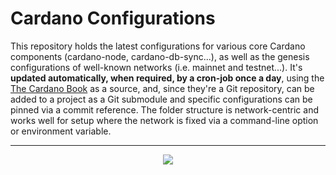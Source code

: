 # Cardano Configurations

This repository holds the latest configurations for various core Cardano components (cardano-node, cardano-db-sync...), as well as the genesis configurations of well-known networks (i.e. mainnet and testnet...). It's **updated automatically, when required, by a cron-job once a day**, using the [The Cardano Book](https://book.play.dev.cardano.org/environments.html) as a source, and, since they're a Git repository, can be added to a project as a Git submodule and specific configurations can be pinned via a commit reference. The folder structure is network-centric and works well for setup where the network is fixed via a command-line option or environment variable.

---

<p align="center">
  <a href='https://github.com/cardano-foundation/cardano-configurations/actions/workflows/refresh-configurations.yaml'><img src="https://img.shields.io/github/actions/workflow/status/cardano-foundation/cardano-configurations/refresh-configurations.yaml?label=CRON%20JOB&style=for-the-badge"/></a>
</p>
